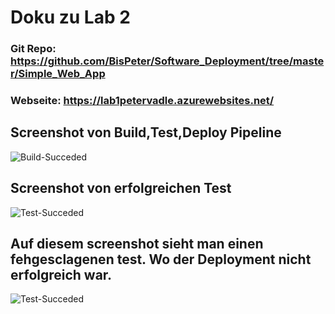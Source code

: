 # Doku zu Lab 2
### Git Repo: https://github.com/BisPeter/Software_Deployment/tree/master/Simple_Web_App
### Webseite: https://lab1petervadle.azurewebsites.net/

## Screenshot von Build,Test,Deploy Pipeline

![Build-Succeded](/Pictures/Screenshot_Build_succesful.png)

## Screenshot von erfolgreichen Test
![Test-Succeded](/Pictures\Screenshot_Build_And_Test_succesful.png)

## Auf diesem screenshot sieht man  einen fehgesclagenen test. Wo der Deployment nicht erfolgreich war.
![Test-Succeded](/Pictures\Screenshot_Build_Failed.png)